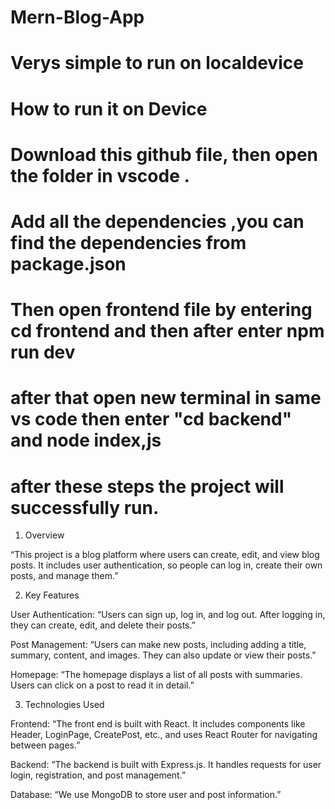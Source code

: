 # Mern-Blog-App
# Verys simple to run on localdevice
# How to run it on Device
# Download this github file, then open the folder in vscode .
# Add all the dependencies ,you can find the dependencies from package.json
# Then open frontend file by entering cd frontend and then after enter npm run dev
# after that open new terminal in same vs code then enter "cd backend" and node index,js
# after these steps the project will successfully run.
1. Overview

“This project is a blog platform where users can create, edit, and view blog posts. It includes user authentication, so people can log in, create their own posts, and manage them.”

2. Key Features

User Authentication: “Users can sign up, log in, and log out. After logging in, they can create, edit, and delete their posts.”


Post Management: “Users can make new posts, including adding a title, summary, content, and images. They can also update or view their posts.”


Homepage: “The homepage displays a list of all posts with summaries. Users can click on a post to read it in detail.”


3. Technologies Used

Frontend: “The front end is built with React. It includes components like Header, LoginPage, CreatePost, etc., and uses React Router for navigating between pages.”


Backend: “The backend is built with Express.js. It handles requests for user login, registration, and post management.”


Database: “We use MongoDB to store user and post information.”
